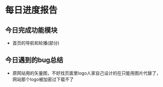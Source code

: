# 每日进度报告



 ##  今日完成功能模块
- 首页的导航和轮播(部分)



## 今日遇到的bug总结

- 原网站用的矢量图，不好找页面里logo人家自己设计的在只能用图片代替了，网站那个logo被加密过下载不了

